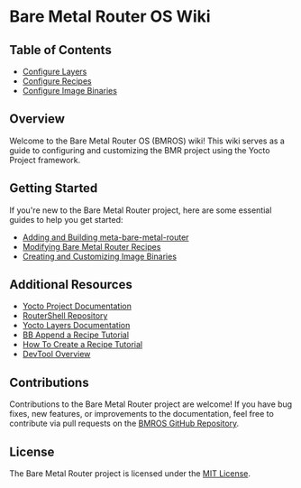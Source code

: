# Bare Metal Router OS Wiki

## Table of Contents

- [Configure Layers](layers.md)
- [Configure Recipes](recipes.md)
- [Configure Image Binaries](image_target.md)

## Overview

Welcome to the Bare Metal Router OS (BMROS) wiki! This wiki serves as a guide to configuring and customizing the BMR project using the Yocto Project framework.

## Getting Started

If you're new to the Bare Metal Router project, here are some essential guides to help you get started:

- [Adding and Building meta-bare-metal-router](meta_bare_metal_router.md)
- [Modifying Bare Metal Router Recipes](modify_recipes.md)
- [Creating and Customizing Image Binaries](customize_image.md)

## Additional Resources

- [Yocto Project Documentation](https://www.yoctoproject.org/docs/)
- [RouterShell Repository](https://github.com/mgarcia01752/RouterShell)
- [Yocto Layers Documentation](https://docs.yoctoproject.org/dev/dev-manual/layers.html)
- [BB Append a Recipe Tutorial](https://www.youtube.com/watch?v=IxXSABanxEQ)
- [How To Create a Recipe Tutorial](https://www.youtube.com/watch?v=YSITCPhk_qU)
- [DevTool Overview](https://www.youtube.com/watch?v=HfbwRfurNfM)

## Contributions

Contributions to the Bare Metal Router project are welcome! If you have bug fixes, new features, or improvements to the documentation, feel free to contribute via pull requests on the [BMROS GitHub Repository](https://github.com/yocto/bare-metal-router).

## License

The Bare Metal Router project is licensed under the [MIT License](https://opensource.org/licenses/MIT).
